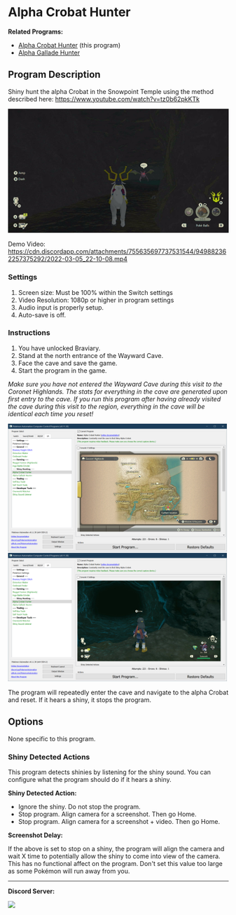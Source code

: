 # Alpha Crobat Hunter

**Related Programs:**
- [Alpha Crobat Hunter](AlphaCrobatHunter.md) (this program)
- [Alpha Gallade Hunter](AlphaGalladeHunter.md)

## Program Description

Shiny hunt the alpha Crobat in the Snowpoint Temple using the method described here: https://www.youtube.com/watch?v=tz0b62pkKTk

<img src="images/AlphaCrobatHunter-0.jpg">

Demo Video: https://cdn.discordapp.com/attachments/755635697737531544/949882362257375292/2022-03-05_22-10-08.mp4


### Settings

1. Screen size: Must be 100% within the Switch settings
2. Video Resolution: 1080p or higher in program settings
3. Audio input is properly setup.
4. Auto-save is off.


### Instructions

1. You have unlocked Braviary.
2. Stand at the north entrance of the Wayward Cave.
3. Face the cave and save the game.
4. Start the program in the game.

*Make sure you have not entered the Wayward Cave during this visit to the Coronet Highlands.
The stats for everything in the cave are generated upon first entry to the cave.
If you run this program after having already visited the cave during this visit to the region, everything in the cave will be identical each time you reset!*

<img src="images/AlphaCrobatHunter-1.png" width="500"> <img src="images/AlphaCrobatHunter-2.png" width="500">

The program will repeatedly enter the cave and navigate to the alpha Crobat and reset. If it hears a shiny, it stops the program.


## Options

None specific to this program.




### Shiny Detected Actions

This program detects shinies by listening for the shiny sound. You can configure what the program should do if it hears a shiny.

**Shiny Detected Action:**
- Ignore the shiny. Do not stop the program.
- Stop program. Align camera for a screenshot. Then go Home.
- Stop program. Align camera for a screenshot + video. Then go Home.

**Screenshot Delay:**

If the above is set to stop on a shiny, the program will align the camera and wait X time to potentially allow the shiny to come into view of the camera.
This has no functional affect on the program. Don't set this value too large as some Pokémon will run away from you.


<hr>

**Discord Server:** 

[<img src="https://canary.discordapp.com/api/guilds/695809740428673034/widget.png?style=banner2">](https://discord.gg/cQ4gWxN)
